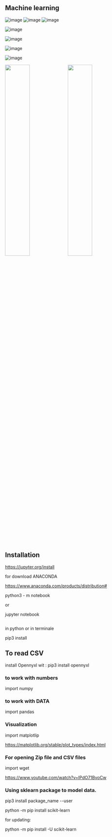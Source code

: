 
## Machine learning

![image](https://user-images.githubusercontent.com/72239384/223581523-1d5529e7-1a3e-484b-ae78-ab94c4a41ad6.png) ![image](https://user-images.githubusercontent.com/72239384/223582468-bb2042e1-362b-4eed-b131-2e92fc427db2.png)
![image](https://user-images.githubusercontent.com/72239384/223583041-e9fd3539-0d42-4b68-b708-178a7df18559.png)

![image](https://user-images.githubusercontent.com/72239384/223584193-e166e522-d0ac-470d-a2a0-9557e79e0b52.png)

![image](https://user-images.githubusercontent.com/72239384/223585731-3fbe6947-9938-41a4-aa32-6be81da4e4b7.png)

![image](https://user-images.githubusercontent.com/72239384/223586147-a73d33b5-e2a4-4960-bfad-65cba9632651.png)

![image](https://user-images.githubusercontent.com/72239384/223590383-644b7910-5294-45be-8d37-a6bdf220d8c4.png)

<img src="https://user-images.githubusercontent.com/72239384/223590383-644b7910-5294-45be-8d37-a6bdf220d8c4.png" width=40% height=40%> <img src="https://user-images.githubusercontent.com/72239384/223593406-c4fcfe8b-135e-433e-9f16-86b1bf4925e6.png" width=40% height=40%>
 

## Installation

https://jupyter.org/install


for download ANACONDA

https://www.anaconda.com/products/distribution#

python3 - m notebook 

or 

jupyter notebook

## 

in python or in terminale

pip3 install <programs name>

## To read CSV  
    
install Opennyxl wit : pip3 install opennyxl
    
### to work with numbers

import numpy
 

### to work with DATA

import pandas 


### Visualization

import matplotlip

https://matplotlib.org/stable/plot_types/index.html

### For opening Zip file and CSV files

import wget


https://www.youtube.com/watch?v=IPdO71BvoCw

### Using sklearn package to model data.

pip3 install package_name --user

python -m pip install scikit-learn

for updating:

python -m pip install -U scikit-learn

